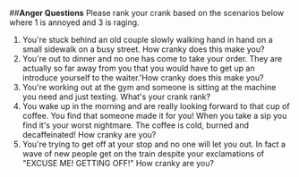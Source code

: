 ##**Anger Questions**
Please rank your crank based on the scenarios below where 1 is annoyed and 3 is raging.
1. You're stuck behind an old couple slowly walking hand in hand on a small sidewalk on a busy street. How cranky does this make you?
2. You're out to dinner and no one has come to take your order. They are actually so far away from you that you would have to get up an introduce yourself to the waiter.'How cranky does this make you?
3. You're working out at the gym and someone is sitting at the machine you need and just texting. What's your crank rank?
4. You wake up in the morning and are really looking forward to that cup of coffee. You find that someone made it for you! When you take a sip you find it's your worst nightmare. The coffee is cold, burned and decaffeinated! How cranky are you?
5. You're trying to get off at your stop and no one will let you out. In fact a wave of new people get on the train despite your exclamations of "EXCUSE ME! GETTING OFF!" How cranky are you?

